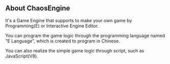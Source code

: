 <!-- # Introduction

## Intro

Test markdown text file.

## Source

```cpp
#include <iostream>

using namespace std;

namespace MainSpace{
    class Demo{
        void Demo(){

        };

        void Method(){

        };
    };
}

int main(){
    MainSpace::Demo* newDemo = new Demo();
    newDemo.Method();

    return(0);
}

``` -->


## About ChaosEngine
It's a Game Engine that supports to make your own game by Programming(E) or Interactive Engine Editor.

You can program the game logic through the programming language named "E Language", which is created to program in Chinese.

You can also realize the simple game logic through script, such as JavaScript(V8).
